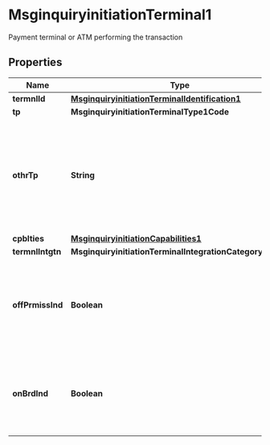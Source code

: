 

# MsginquiryinitiationTerminal1

Payment terminal or ATM performing the transaction

## Properties

| Name | Type | Description | Notes |
|------------ | ------------- | ------------- | -------------|
|**termnlId** | [**MsginquiryinitiationTerminalIdentification1**](MsginquiryinitiationTerminalIdentification1.md) |  |  [optional] |
|**tp** | **MsginquiryinitiationTerminalType1Code** |  |  [optional] |
|**othrTp** | **String** | The code identifying the subtype of the Cardholder activated Terminal, such as an automated dispensing machine. |  [optional] |
|**cpblties** | [**MsginquiryinitiationCapabilities1**](MsginquiryinitiationCapabilities1.md) |  |  [optional] |
|**termnlIntgtn** | **MsginquiryinitiationTerminalIntegrationCategory1Code** |  |  [optional] |
|**offPrmissInd** | **Boolean** | The indicator that the Terminal is not operated at the Acceptor location. |  [optional] |
|**onBrdInd** | **Boolean** | The indicator that the Terminal is operated on a plane, train, bus, or ship. |  [optional] |



